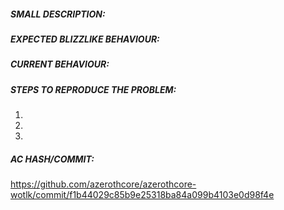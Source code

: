 <!-- IF YOU DO NOT FILL THIS TEMPLATE OUT, WE WILL CLOSE YOUR ISSUE! -->

<!-- This template is for problem reports, for feature suggestion etc... feel free to edit it.
 -->


<!-- WRITE A RELEVANT TITLE -->



##### SMALL DESCRIPTION:
<!-- Add a one line description of the bug -->



##### EXPECTED BLIZZLIKE BEHAVIOUR:
<!-- Describe how it should be working without the bug. -->



##### CURRENT BEHAVIOUR:
<!-- Describe the bug in detail. Database to link spells, NPCs, quests etc https://wowgaming.altervista.org/aowow/ -->



##### STEPS TO REPRODUCE THE PROBLEM:
<!-- Describe precisely how to reproduce the bug so we can fix it or confirm its existence:
 - Which commands to use? Which NPC to teleport to?
 - Other steps
-->

1. 
2. 
3. 


##### AC HASH/COMMIT:
<!-- DO NOT MODIFY OR DELETE THIS -->
https://github.com/azerothcore/azerothcore-wotlk/commit/f1b44029c85b9e25318ba84a099b4103e0d98f4e
